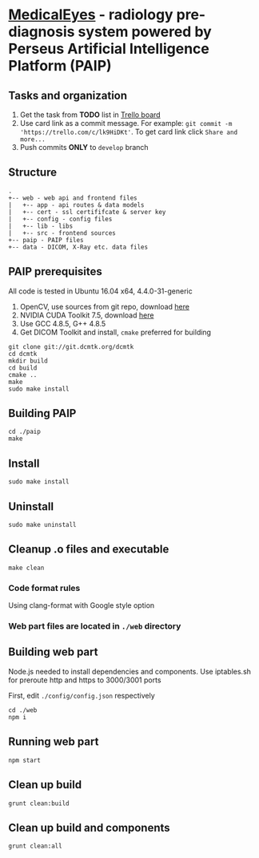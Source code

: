 # [MedicalEyes](https://medicaleyes.net) - radiology pre-diagnosis system powered by Perseus Artificial Intelligence Platform (PAIP)

## Tasks and organization

1. Get the task from **TODO** list in [Trello board](https://trello.com/b/Mhy2Me98/medeye)
2. Use card link as a commit message. For example: `git commit -m 'https://trello.com/c/lk9HiDKt'`. To get card link click `Share and more...`
3. Push commits **ONLY** to `develop` branch

## Structure
```
.
+-- web - web api and frontend files
|   +-- app - api routes & data models
|   +-- cert - ssl certififcate & server key
|   +-- config - config files
|   +-- lib - libs
|   +-- src - frontend sources
+-- paip - PAIP files
+-- data - DICOM, X-Ray etc. data files
```

## PAIP prerequisites

All code is tested in Ubuntu 16.04 x64, 4.4.0-31-generic

1. OpenCV, use sources from git repo, download [here](https://github.com/opencv/opencv)
2. NVIDIA CUDA Toolkit 7.5, download [here](https://developer.nvidia.com/cuda-downloads)
3. Use GCC 4.8.5, G++ 4.8.5
4. Get DICOM Toolkit and install, `cmake` preferred for building

```shell
git clone git://git.dcmtk.org/dcmtk
cd dcmtk
mkdir build
cd build
cmake ..
make
sudo make install
```

## Building PAIP 

```shell
cd ./paip
make
```

## Install

```shell
sudo make install
```

## Uninstall

```shell
sudo make uninstall
```

## Cleanup .o files and executable

```shell
make clean
```

### Code format rules
Using clang-format with Google style option

### Web part files are located in `./web` directory

## Building web part

Node.js needed to install dependencies and components. Use iptables.sh for preroute http and https to 3000/3001 ports

First, edit `./config/config.json` respectively

```shell
cd ./web
npm i
```

## Running web part
```shell
npm start
```

## Clean up build
```shell
grunt clean:build
```

## Clean up build and components
```shell
grunt clean:all
```
